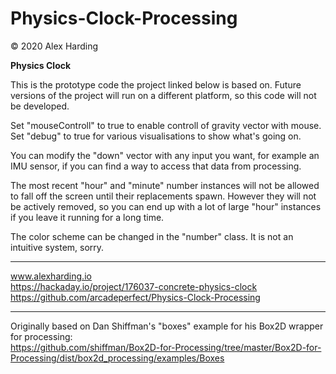 # Physics-Clock-Processing

© 2020 Alex Harding

**Physics Clock**

This is the prototype code the project linked below is based on. Future versions of the project will run on a different platform, so this code will not be developed.

Set "mouseControll" to true to enable controll of gravity vector with mouse.  
Set "debug" to true for various visualisations to show what's going on.  

You can modify the "down" vector with any input you want, for example an IMU sensor, if you can find a way to access that data from processing. 

The most recent "hour" and "minute" number instances will not be allowed to fall off the screen until their replacements spawn. However they will not be actively removed, so you can end up with a lot of large "hour" instances if you leave it running for a long time. 

The color scheme can be changed in the "number" class. It is not an intuitive system, sorry. 

---

www.alexharding.io  
https://hackaday.io/project/176037-concrete-physics-clock  
https://github.com/arcadeperfect/Physics-Clock-Processing  

---


Originally based on Dan Shiffman's "boxes" example for his Box2D wrapper for processing:  
https://github.com/shiffman/Box2D-for-Processing/tree/master/Box2D-for-Processing/dist/box2d_processing/examples/Boxes
